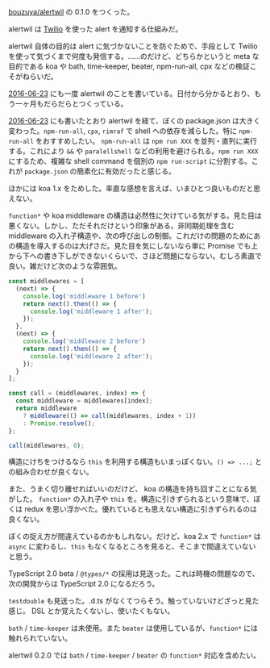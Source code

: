 [bouzuya/alertwil][] の 0.1.0 をつくった。

alertwil は [Twilio](https://www.twilio.com/) を使った alert を通知する仕組みだ。

alertwil 自体の目的は alert に気づかないことを防ぐためで、手段として Twilio を使って気づくまで何度も発信する。……のだけど、どちらかというと meta な目的である koa や bath, time-keeper, beater, npm-run-all, cpx などの検証こそがねらいだ。

[2016-06-23][] にも一度 alertwil のことを書いている。日付から分かるとおり、もう一ヶ月もだらだらとつくっている。

[2016-06-23][] にも書いたとおり alertwil を経て、ぼくの package.json は大きく変わった。`npm-run-all`, `cpx`, `rimraf` で shell への依存を減らした。特に `npm-run-all` をおすすめしたい。 `npm-run-all` は `npm run XXX` を並列・直列に実行する。これにより `&&` や `paralellshell` などの利用を避けられる。`npm run XXX` にするため、複雑な shell command を個別の `npm run-script` に分割する。これが `package.json` の簡素化に有効だったと感じる。

ほかには koa 1.x をためした。率直な感想を言えば、いまひとつ良いものだと思えない。

`function*` や koa middleware の構造は必然性に欠けている気がする。見た目は悪くない。しかし、ただそれだけという印象がある。非同期処理を含む middleware の入れ子構造や、次の呼び出しの制御。これだけの問題のためにあの構造を導入するのは大げさだ。見た目を気にしないなら単に Promise でも上から下への書き下しができないくらいで、さほど問題にならない。むしろ素直で良い。雑だけど次のような雰囲気。

```js
const middlewares = [
  (next) => {
    console.log('middleware 1 before')
    return next().then(() => {
      console.log('middleware 1 after');
    });
  },
  (next) => {
    console.log('middleware 2 before')
    return next().then(() => {
      console.log('middleware 2 after');
    });
  }
];

const call = (middlewares, index) => {
  const middleware = middlewares[index];
  return middleware
    ? middleware(() => call(middlewares, index + 1))
    : Promise.resolve();
};

call(middlewares, 0);
```

構造にけちをつけるなら `this` を利用する構造もいまっぽくない。`() => ...;` との組み合わせが良くない。

また、うまく切り離せればいいのだけど、 koa の構造を持ち回すことになる気がした。 `function*` の入れ子や `this` を。構造に引きずられるという意味で、ぼくは redux を思い浮かべた。優れているとも思えない構造に引きずられるのは良くない。

ぼくの捉え方が間違えているのかもしれない。だけど、koa 2.x で `function*` は `async` に変わるし、`this` もなくなるところを見ると、そこまで間違えていないと思う。

TypeScript 2.0 beta / `@types/*` の採用は見送った。これは時機の問題なので、次の開発からは TypeScript 2.0 になるだろう。

`testdouble` も見送った。.d.ts がなくてつらそう。触っていないけどざっと見た感じ。 DSL とか覚えたくないし、使いたくもない。

`bath` / `time-keeper` は未使用。また `beater` は使用しているが、`function*` には触れられていない。

alertwil 0.2.0 では `bath` / `time-keeper` / `beater` の `function*` 対応を含めたい。

[2016-06-23]: https://blog.bouzuya.net/2016/06/23/
[bouzuya/alertwil]: https://github.com/bouzuya/alertwil
